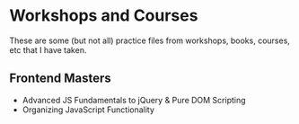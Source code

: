 # Workshops and Courses

These are some (but not all) practice files from workshops, books, courses, etc that I have taken.

## Frontend Masters

* Advanced JS Fundamentals to jQuery & Pure DOM Scripting
* Organizing JavaScript Functionality
